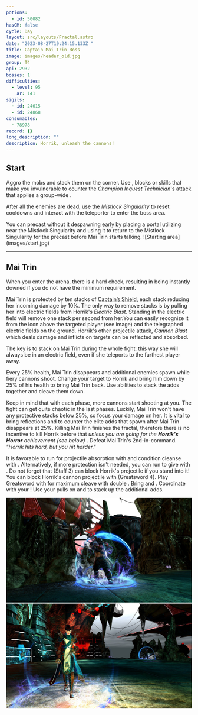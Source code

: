 ```yaml
---
potions:
  - id: 50082
hasCM: false
cycle: Day
layout: src/layouts/Fractal.astro
date: "2023-08-27T19:24:15.133Z "
title: Captain Mai Trin Boss
image: images/header_old.jpg
group: T4
api: 2932
bosses: 1
difficulties:
  - level: 95
    ar: 141
sigils:
  - id: 24615
  - id: 24868
consumables:
  - 78978
record: {}
long_description: ""
description: Horrik, unleash the cannons!
---
```


<Grid>
<GridItem sm="12">

## Start

Aggro the mobs and stack them on the corner. Use <Boon name="Stability" />, blocks or skills that make you invulnerable to counter the _Champion Inquest Technician_'s attack that applies a group-wide <Control name="Daze"/>. 

After all the enemies are dead, use the _Mistlock Singularity_ to reset cooldowns and interact with the teleporter to enter the boss area.

</GridItem>

<GridItem sm="8">

<Tabs>
<Tab specialization="Weaver">
You can precast <Skill name="Conjure Fiery Greatsword"/> without it despawning early by placing a portal utilizing <Item id="78978"/> near the Mistlock Singularity and using it to return to the Mistlock Singularity for the precast before Mai Trin starts talking.
</Tab>
</Tabs>
</GridItem>

<GridItem sm="4">
![Starting area](images/start.jpg)
</GridItem>
</Grid>

---

## Mai Trin <Item id="50082" disableText/>

<Grid>
<GridItem sm="7">
When you enter the arena, there is a hard <Attribute name="Agony Resistance" /> check, resulting in being instantly downed if you do not have the minimum requirement.

Mai Trin is protected by ten stacks of [Captain’s Shield](https://wiki.guildwars2.com/wiki/Captain%27s_Shield), each stack reducing her incoming damage by 10%. The only way to remove stacks is by pulling her into electric fields from Horrik's _Electric Blast_. Standing in the electric field will remove one stack per second from her.You can easily recognize it from the icon above the targeted player (see image) and the telegraphed electric fields on the ground. 
 Horrik's other projectile attack, _Cannon Blast_ which deals damage and inflicts <Condition name="Burning" /> on targets can be reflected and absorbed. 

The key is to stack on Mai Trin during the whole fight: this way she will always be in an electric field, even if she teleports to the furthest player away.

Every 25% health, Mai Trin disappears and additional enemies spawn while fiery cannons shoot. Change your target to Horrik and bring him down by 25% of his health to bring Mai Trin back. Use <Control name="Pull"/> abilities to stack the adds together and cleave them down.

Keep in mind that with each phase, more cannons start shooting at you. The fight can get quite chaotic in the last phases. Luckily, Mai Trin won't have any protective stacks below 25%, so focus your damage on her. It is vital to bring reflections and <Boon name="Stability"/> to counter the elite adds that spawn after Mai Trin disappears at 25%. Killing Mai Trin finishes the fractal, therefore there is no incentive to kill Horrik before that _unless you are going for the **Horrik's Horror** achievement (see below)_ . 
<Achievement name="Horrik's Horror">
  Defeat Mai Trin's 2nd-in-command.
 _"Horrik hits hard, but you hit harder."_
</Achievement>


<Tabs>
<Tab specialization="Revenant">
It is favorable to run <Skill name="Legendary Centaur Stance"/> for projectile absorption with <Skill name="Protective Solace"/> and condition cleanse with <Skill name=" Purifying Essence"/>. Alternatively, if more protection isn't needed, you can run <Skill name="Legendary Dwarf Stance"/> to give <Boon name="Stability"/> with <Skill name="Inspiring Reinforcement"/>. Do not forget that <Skill name="Warding Rift"/> (Staff 3) can block Horrik's projectile if you stand into it!
</Tab>

<Tab specialization="Soulbeast">
You can block Horrik's cannon projectile with <Skill name="Counterattack"/> (Greatsword 4).
</Tab>

<Tab specialization="Berserker">
Play Greatsword with <Skill name="blood reckoning"/> for maximum cleave with double <Skill name="arcdivider"/>.
</Tab>

<Tab specialization="Firebrand">
Bring <Skill name="mantraofliberation"/> and <Skill name="wallofreflection"/>. Coordinate with your <Specialization name="Renegade"/>! Use your pulls on <Skill name="Blazing Edge"/> and <Skill name="Chapter 3: Heated Rebuke"/> to stack up the additional adds.
</Tab>
</Tabs>

</GridItem>

<GridItem sm="5">

![First mate Horrik](images/horrik.jpg)
![Captain Mai Trin](images/mai_trin.jpg)

</GridItem>
</Grid>

